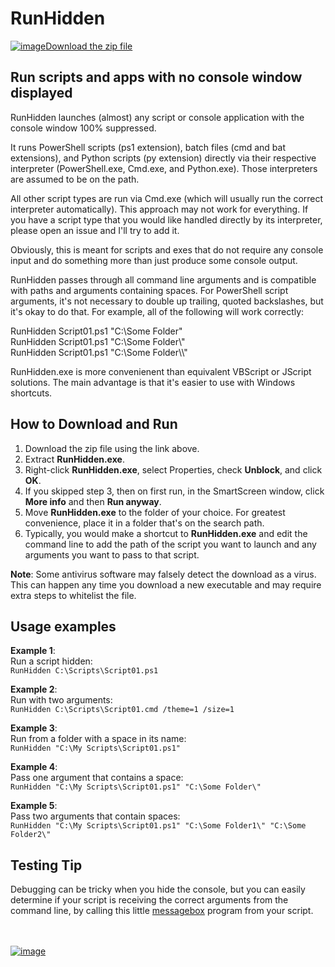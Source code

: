 # RunHidden

[![image](https://github.com/LesFerch/WinSetView/assets/79026235/0188480f-ca53-45d5-b9ff-daafff32869e)Download the zip file](https://github.com/LesFerch/RunHidden/releases/download/1.1.1/RunHidden.zip)

## Run scripts and apps with no console window displayed

RunHidden launches (almost) any script or console application with the console window 100% suppressed.

It runs PowerShell scripts (ps1 extension), batch files (cmd and bat extensions), and Python scripts (py extension) directly via their respective interpreter (PowerShell.exe, Cmd.exe, and Python.exe). Those interpreters are assumed to be on the path.

All other script types are run via Cmd.exe (which will usually run the correct interpreter automatically). This approach may not work for everything. If you have a script type that you would like handled directly by its interpreter, please open an issue and I'll try to add it.

Obviously, this is meant for scripts and exes that do not require any console input and do something more than just produce some console output.

RunHidden passes through all command line arguments and is compatible with paths and arguments containing spaces. For PowerShell script arguments, it's not necessary to double up trailing, quoted backslashes, but it's okay to do that. For example, all of the following will work correctly:

RunHidden Script01.ps1 "C:\Some Folder"\
RunHidden Script01.ps1 "C:\Some Folder\\"\
RunHidden Script01.ps1 "C:\Some Folder\\\\"

RunHidden.exe is more convenienent than equivalent VBScript or JScript solutions. The main advantage is that it's easier to use with Windows shortcuts.

## How to Download and Run

1. Download the zip file using the link above.
2. Extract **RunHidden.exe**.
3. Right-click **RunHidden.exe**, select Properties, check **Unblock**, and click **OK**.
4. If you skipped step 3, then on first run, in the SmartScreen window, click **More info** and then **Run anyway**.
5. Move **RunHidden.exe** to the folder of your choice. For greatest convenience, place it in a folder that's on the search path.
6. Typically, you would make a shortcut to **RunHidden.exe** and edit the command line to add the path of the script you want to launch and any arguments you want to pass to that script.

**Note**: Some antivirus software may falsely detect the download as a virus. This can happen any time you download a new executable and may require extra steps to whitelist the file.

## Usage examples

**Example 1**:\
Run a script hidden:\
`RunHidden C:\Scripts\Script01.ps1`

**Example 2**:\
Run with two arguments:\
`RunHidden C:\Scripts\Script01.cmd /theme=1 /size=1`

**Example 3**:\
Run from a folder with a space in its name:\
`RunHidden "C:\My Scripts\Script01.ps1"`

**Example 4**:\
Pass one argument that contains a space:\
`RunHidden "C:\My Scripts\Script01.ps1" "C:\Some Folder\"`

**Example 5**:\
Pass two arguments that contain spaces:\
`RunHidden "C:\My Scripts\Script01.ps1" "C:\Some Folder1\" "C:\Some Folder2\"`

## Testing Tip

Debugging can be tricky when you hide the console, but you can easily determine if your script is receiving the correct arguments from the command line, by calling this little [messagebox](https://github.com/cubiclesoft/messagebox-windows/tree/master) program from your script.

\
\
[![image](https://github.com/LesFerch/WinSetView/assets/79026235/63b7acbc-36ef-4578-b96a-d0b7ea0cba3a)](https://github.com/LesFerch/RunHidden)
